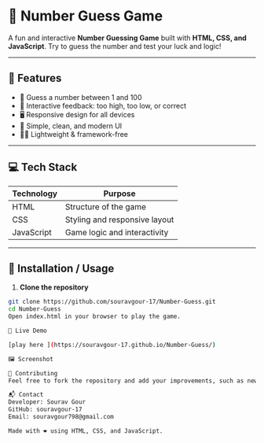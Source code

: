 # 🎯 Number Guess Game

A fun and interactive **Number Guessing Game** built with **HTML, CSS, and JavaScript**. Try to guess the number and test your luck and logic!  

---

## 🌟 Features

- 🔢 Guess a number between 1 and 100  
- 🎉 Interactive feedback: too high, too low, or correct  
- 🖥️ Responsive design for all devices  
- 🎨 Simple, clean, and modern UI  
- 🏃‍♂️ Lightweight & framework-free  

---

## 💻 Tech Stack

| Technology | Purpose |
|------------|---------|
| HTML       | Structure of the game |
| CSS        | Styling and responsive layout |
| JavaScript | Game logic and interactivity |

---

## 📂 Installation / Usage

1. **Clone the repository**  

```bash
git clone https://github.com/souravgour-17/Number-Guess.git
cd Number-Guess
Open index.html in your browser to play the game.

🚀 Live Demo

[play here ](https://souravgour-17.github.io/Number-Guess/)

🖼️ Screenshot

🤝 Contributing
Feel free to fork the repository and add your improvements, such as new features, animations, or enhanced UI.

📬 Contact
Developer: Sourav Gour
GitHub: souravgour-17
Email: souravgour798@gmail.com

Made with ❤️ using HTML, CSS, and JavaScript.